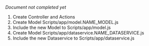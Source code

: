 *Document not completed yet*

1. Create Controller and Actions
2. Create Model Scripts/app/model.NAME_MODEL.js
3. Include the new Model to Scripts/app/model.js
4. Create Model Scripts/app/dataservice.NAME_DATASERVICE.js
5. Include the new Dataservice to Scripts/app/dataservice.js